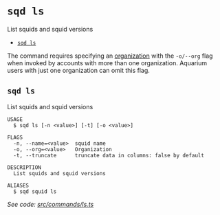 `sqd ls`
========

List squids and squid versions

* [`sqd ls`](#sqd-ls)

The command requires specifying an [organization](/deploy-squid/organizations) with the `-o/--org` flag when invoked by accounts with more than one organization. Aquarium users with just one organization can omit this flag.

## `sqd ls`

List squids and squid versions

```
USAGE
  $ sqd ls [-n <value>] [-t] [-o <value>]

FLAGS
  -n, --name=<value>  squid name
  -o, --org=<value>   Organization
  -t, --truncate      truncate data in columns: false by default

DESCRIPTION
  List squids and squid versions

ALIASES
  $ sqd squid ls
```

_See code: [src/commands/ls.ts](https://github.com/subsquid/squid-cli/tree/master/src/commands/ls.ts)_
